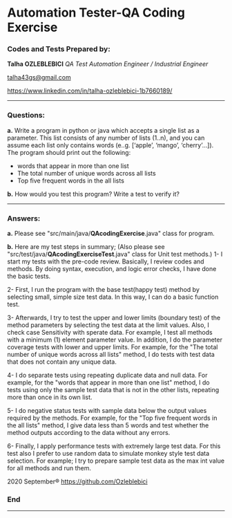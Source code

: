 # Automation Tester-QA Coding Exercise

### Codes and Tests Prepared by:
**Talha OZLEBLEBICI**
*QA Test Automation Engineer / Industrial Engineer*

talha43gs@gmail.com

https://www.linkedin.com/in/talha-ozleblebici-1b7660189/

------------
### Questions:
**a.** Write a program in python or java which accepts a single list as a parameter. This list consists of any number of lists (1..n), and you can assume each list only contains words (e..g. [‘apple’, ‘mango’, ‘cherry’…]). The program should print out the following:
   - words that appear in more than one list
   - The total number of unique words across all lists
   - Top five frequent words in the all lists

**b.** How would you test this program? Write a test to verify it?

------------
### Answers:
**a.** Please see "src/main/java/**QAcodingExercise**.java" class for program.

**b.** Here are my test steps in summary;
(Also please see "src/test/java/**QAcodingExerciseTest**.java" class for Unit test methods.)
1- I start my tests with the pre-code review. Basically, I review codes and methods. By doing syntax, execution, and logic error checks, I have done the basic tests.

2- First, I run the program with the base test(happy test) method by selecting small, simple size test data. In this way, I can do a basic function test.

3- Afterwards, I try to test the upper and lower limits (boundary test) of the method parameters by selecting the test data at the limit values. Also, I check case Sensitivity with sperate data.
For example, I test all methods with a minimum (1) element parameter value. In addition, I do the parameter coverage tests with lower and upper limits.
For example, for the "The total number of unique words across all lists" method, I do tests with test data that does not contain any unique data.

4- I do separate tests using repeating duplicate data and null data.
For example, for the "words that appear in more than one list" method, I do tests using only the sample test data that is not in the other lists, repeating more than once in its own list.

5- I do negative status tests with sample data below the output values required by the methods.
For example, for the "Top five frequent words in the all lists" method, I give data less than 5 words and test whether the method outputs according to the data without any errors.

6- Finally, I apply performance tests with extremely large test data. For this test also I prefer to use random data to simulate monkey style test data selection. 
For example; I try to prepare sample test data as the max int value for all methods and run them.


2020 September&reg;
https://github.com/Ozleblebici


### End

------------



